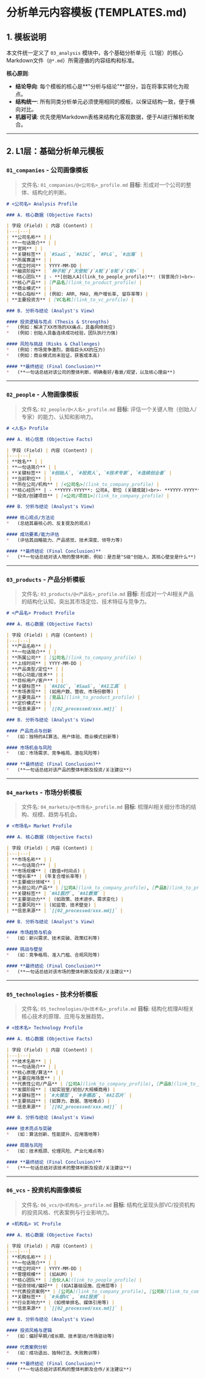 # 分析单元内容模板 (TEMPLATES.md)

## 1. 模板说明

本文件统一定义了 `03_analysis` 模块中，各个基础分析单元（L1层）的核心Markdown文件（`@*.md`）所需遵循的内容结构和标准。

**核心原则**:
*   **结论导向**: 每个模板的核心是**"分析与结论"**部分，旨在将事实转化为观点。
*   **结构统一**: 所有同类分析单元必须使用相同的模板，以保证结构一致，便于横向对比。
*   **机器可读**: 优先使用Markdown表格来结构化客观数据，便于AI进行解析和聚合。

---

## 2. L1层：基础分析单元模板

### `01_companies` - 公司画像模板

> 文件名: `01_companies/@<公司名>_profile.md`
> **目标**: 形成对一个公司的整体、结构化的判断。

```markdown
# <公司名> Analysis Profile

### A. 核心数据 (Objective Facts)

| 字段 (Field) | 内容 (Content) |
|---|---|
| **公司名称** | |
| **一句话简介** | |
| **官网** | |
| **关键标签** | `#SaaS`, `#AIGC`, `#PLG`, `#出海` |
| **所属赛道** | |
| **成立时间** | YYYY-MM-DD |
| **融资阶段** | `种子轮`/`天使轮`/`A轮`/`B轮`/`C轮+` |
| **核心团队** | - **[创始人A](link_to_people_profile)**: (背景简介)<br>- **[核心成员B](link_to_people_profile)**: (背景简介) |
| **核心产品** | [产品名](link_to_product_profile) |
| **商业模式** | |
| **核心指标** | (例如: ARR, MAU, 用户增长率, 留存率等) |
| **主要投资方** | [VC名称](link_to_vc_profile) |

### B. 分析与结论 (Analyst's View)

#### 投资逻辑与亮点 (Thesis & Strengths)
*   (例如：解决了XX市场的XX痛点，具备网络效应)
*   (例如：创始人具备连续成功经验，团队执行力强)

#### 风险与挑战 (Risks & Challenges)
*   (例如：市场竞争激烈，面临巨头XX的压力)
*   (例如：商业模式尚未验证，获客成本高)

#### **最终结论 (Final Conclusion)**
*   (**一句话总结对该公司的整体判断，明确看好/看衰/观望，以及核心理由**)
```

---

### `02_people` - 人物画像模板

> 文件名: `02_people/@<人名>_profile.md`
> **目标**: 评估一个关键人物（创始人/专家）的能力、认知和影响力。

```markdown
# <人名> Profile

### A. 核心信息 (Objective Facts)

| 字段 (Field) | 内容 (Content) |
|---|---|
| **姓名** | |
| **一句话简介** | |
| **关键标签** | `#创始人`, `#投资人`, `#技术专家`, `#连续创业者` |
| **当前职位** | |
| **所在公司/机构** | [<公司名>](link_to_company_profile) |
| **核心经历** | - **YYYY-YYYY**: 公司A, 职位 (关键成就)<br>- **YYYY-YYYY**: 公司B, 职位 (关键成就) |
| **投资/创建项目** | [<公司/项目1>](link_to_company_profile) |

### B. 分析与结论 (Analyst's View)

#### 核心观点/方法论
*   (总结其最核心的、反复提及的观点)

#### 成功要素/能力评估
*   (评估其战略能力、产品感觉、技术深度、领导力等)

#### **最终结论 (Final Conclusion)**
*   (**一句话总结对该人物的整体判断，例如：是否是"S级"创始人，其核心壁垒是什么**)
```

---

### `03_products` - 产品分析模板
> 文件名: `03_products/@<产品名>_profile.md`
> **目标**: 形成对一个AI相关产品的结构化认知，突出其市场定位、技术特征与竞争力。

```markdown
# <产品名> Product Profile

### A. 核心数据 (Objective Facts)

| 字段 (Field) | 内容 (Content) |
|---|---|
| **产品名称** | |
| **一句话简介** | |
| **所属公司** | [公司名](link_to_company_profile) |
| **上线时间** | YYYY-MM-DD |
| **产品类型/定位** | |
| **核心功能/技术** | |
| **目标用户/客户** | |
| **关键标签** | `#AIGC`, `#SaaS`, `#AI工具` |
| **市场表现** | (如用户数、营收、市场份额等) |
| **主要竞品** | [竞品1](link_to_product_profile) |
| **定价模式** | |
| **信息来源** | `[[02_processed/xxx.md]]` |

### B. 分析与结论 (Analyst's View)

#### 产品亮点与创新
*   (如：独特的AI算法、用户体验、商业模式创新等)

#### 市场机会与风险
*   (如：市场需求、竞争格局、潜在风险等)

#### **最终结论 (Final Conclusion)**
*   (**一句话总结对该产品的整体判断及投资/关注建议**)
```

---

### `04_markets` - 市场分析模板
> 文件名: `04_markets/@<市场名>_profile.md`
> **目标**: 梳理AI相关细分市场的结构、规模、趋势与机会。

```markdown
# <市场名> Market Profile

### A. 核心数据 (Objective Facts)

| 字段 (Field) | 内容 (Content) |
|---|---|
| **市场名称** | |
| **一句话简介** | |
| **市场规模** | (数值+时间点) |
| **增长率** | (年复合增长率等) |
| **主要细分领域** | |
| **头部公司/产品** | [公司A](link_to_company_profile), [产品B](link_to_product_profile) |
| **关键标签** | `#AI医疗`, `#AI教育` |
| **主要驱动力** | (如政策、技术进步、需求变化) |
| **主要风险** | (如监管、技术壁垒) |
| **信息来源** | `[[02_processed/xxx.md]]` |

### B. 分析与结论 (Analyst's View)

#### 市场趋势与机会
*   (如：新兴需求、技术突破、政策红利等)

#### 挑战与壁垒
*   (如：竞争格局、准入门槛、合规风险等)

#### **最终结论 (Final Conclusion)**
*   (**一句话总结对该市场的整体判断及投资/关注建议**)
```

---

### `05_technologies` - 技术分析模板
> 文件名: `05_technologies/@<技术名>_profile.md`
> **目标**: 结构化梳理AI相关核心技术的原理、应用与发展趋势。

```markdown
# <技术名> Technology Profile

### A. 核心数据 (Objective Facts)

| 字段 (Field) | 内容 (Content) |
|---|---|
| **技术名称** | |
| **一句话简介** | |
| **核心原理/算法** | |
| **主要应用场景** | |
| **代表性公司/产品** | [公司A](link_to_company_profile), [产品B](link_to_product_profile) |
| **发展阶段** | (如实验室/初创/大规模商用) |
| **关键标签** | `#大模型`, `#多模态`, `#AI芯片` |
| **主要挑战** | (如算力、数据、落地难点) |
| **信息来源** | `[[02_processed/xxx.md]]` |

### B. 分析与结论 (Analyst's View)

#### 技术亮点与突破
*   (如：算法创新、性能提升、应用落地等)

#### 局限与风险
*   (如：技术瓶颈、伦理风险、产业化难点等)

#### **最终结论 (Final Conclusion)**
*   (**一句话总结对该技术的整体判断及投资/关注建议**)
```

---

### `06_vcs` - 投资机构画像模板
> 文件名: `06_vcs/@<机构名>_profile.md`
> **目标**: 结构化呈现头部VC/投资机构的投资风格、代表案例与行业影响力。

```markdown
# <机构名> VC Profile

### A. 核心数据 (Objective Facts)

| 字段 (Field) | 内容 (Content) |
|---|---|
| **机构名称** | |
| **一句话简介** | |
| **成立时间** | YYYY-MM-DD |
| **管理规模** | (如AUM) |
| **核心团队** | [合伙人A](link_to_people_profile) |
| **投资领域/偏好** | (如AI基础设施、应用层等) |
| **代表投资案例** | [公司A](link_to_company_profile), [公司B](link_to_company_profile) |
| **关键标签** | `#头部VC`, `#AI投资` |
| **行业影响力** | (如榜单排名、媒体引用等) |
| **信息来源** | `[[02_processed/xxx.md]]` |

### B. 分析与结论 (Analyst's View)

#### 投资风格与逻辑
*   (如：偏好早期/成长期、技术驱动/市场驱动等)

#### 代表案例分析
*   (如：成功退出、独特打法、失败教训等)

#### **最终结论 (Final Conclusion)**
*   (**一句话总结对该机构的整体判断及合作/关注建议**)
```
